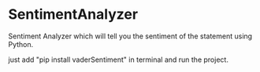 # SentimentAnalyzer
Sentiment Analyzer which will tell you the sentiment of the statement using Python.


just add "pip install vaderSentiment" in terminal and run the project.
